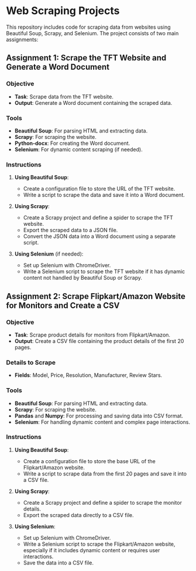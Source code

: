 # Web Scraping Projects

This repository includes code for scraping data from websites using Beautiful Soup, Scrapy, and Selenium. The project consists of two main assignments:

## Assignment 1: Scrape the TFT Website and Generate a Word Document

### Objective
- **Task**: Scrape data from the TFT website.
- **Output**: Generate a Word document containing the scraped data.

### Tools
- **Beautiful Soup**: For parsing HTML and extracting data.
- **Scrapy**: For scraping the website.
- **Python-docx**: For creating the Word document.
- **Selenium**: For dynamic content scraping (if needed).

### Instructions
1. **Using Beautiful Soup**:
   - Create a configuration file to store the URL of the TFT website.
   - Write a script to scrape the data and save it into a Word document.

2. **Using Scrapy**:
   - Create a Scrapy project and define a spider to scrape the TFT website.
   - Export the scraped data to a JSON file.
   - Convert the JSON data into a Word document using a separate script.

3. **Using Selenium** (if needed):
   - Set up Selenium with ChromeDriver.
   - Write a Selenium script to scrape the TFT website if it has dynamic content not handled by Beautiful Soup or Scrapy.

## Assignment 2: Scrape Flipkart/Amazon Website for Monitors and Create a CSV

### Objective
- **Task**: Scrape product details for monitors from Flipkart/Amazon.
- **Output**: Create a CSV file containing the product details of the first 20 pages.

### Details to Scrape
- **Fields**: Model, Price, Resolution, Manufacturer, Review Stars.

### Tools
- **Beautiful Soup**: For parsing HTML and extracting data.
- **Scrapy**: For scraping the website.
- **Pandas** and **Numpy**: For processing and saving data into CSV format.
- **Selenium**: For handling dynamic content and complex page interactions.

### Instructions
1. **Using Beautiful Soup**:
   - Create a configuration file to store the base URL of the Flipkart/Amazon website.
   - Write a script to scrape data from the first 20 pages and save it into a CSV file.

2. **Using Scrapy**:
   - Create a Scrapy project and define a spider to scrape the monitor details.
   - Export the scraped data directly to a CSV file.

3. **Using Selenium**:
   - Set up Selenium with ChromeDriver.
   - Write a Selenium script to scrape the Flipkart/Amazon website, especially if it includes dynamic content or requires user interactions.
   - Save the data into a CSV file.
